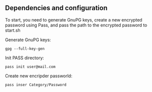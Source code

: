 Dependencies and configuration
------
To start, you need to generate GnuPG keys, create a new encrypted password using Pass, and pass the path to the encrypted password to start.sh

Generate GnuPG keys:

    gpg --full-key-gen

Init PASS directory:

    pass init user@mail.com

Create new encripder passworld:

    pass inser Category/Password

